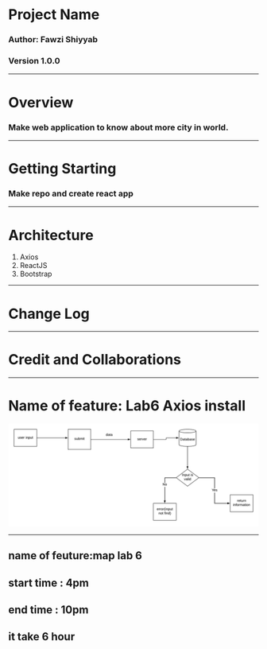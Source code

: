 # Project Name

### Author: Fawzi Shiyyab 
### Version 1.0.0

---

# Overview
### Make web application to know about more city in world.

---

# Getting Starting
### Make repo and create react app

---

# Architecture
1. Axios
2. ReactJS
3. Bootstrap

---

# Change Log
---

# Credit and Collaborations

---

# Name of feature: Lab6 Axios install


![lab6](ahmad-and-fawzi-lab06.png)


---

## name of feuture:map lab 6
## start time : 4pm
## end time : 10pm
## it take 6 hour
